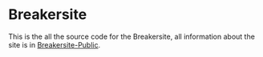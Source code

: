 # Breakersite
This is the all the source code for the Breakersite, all information about the site is in [Breakersite-Public](https://github.com/BreakerBots/Breakersite-Public).

